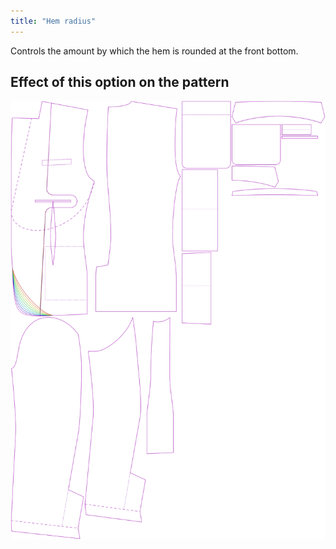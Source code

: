 ```yaml
---
title: "Hem radius"
---
```


Controls the amount by which the hem is rounded at the front bottom.

## Effect of this option on the pattern

![This image shows the effect of this option by superimposing several variants that have a different value for this option](jaeger_hemradius_sample.svg "Effect of this option on the pattern")
